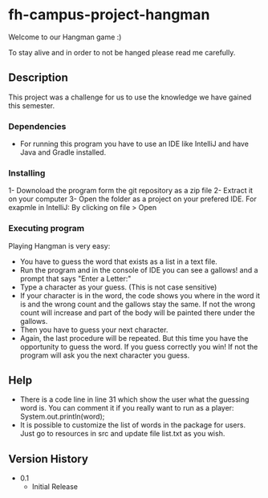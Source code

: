 # fh-campus-project-hangman

Welcome to our Hangman game :)

To stay alive and in order to not be hanged please read me carefully.

## Description

This project was a challenge for us to use the knowledge we have gained this semester.

### Dependencies

* For running this program you have to use an IDE like IntelliJ and have Java and Gradle installed.

### Installing

1- Downoload the program form the git repository as a zip file
2- Extract it on your computer 
3- Open the folder as a project on your prefered IDE. For exapmle in IntelliJ: By clicking on file > Open 

### Executing program

Playing Hangman is very easy:

- You have to guess the word that exists as a list in a text file.
- Run the program and in the console of IDE you can see a gallows! and a prompt that says "Enter a Letter:"
- Type a character as your guess. (This is not case sensitive)
- If your character is in the word, the code shows you where in the word it is and the wrong count and the gallows stay the same. If not the wrong count will increase and part of the body will be painted there under the gallows.
- Then you have to guess your next character.
- Again, the last procedure will be repeated. But this time you have the opportunity to guess the word. If you guess correctly you win! If not the program will ask you the next character you guess.

## Help

- There is a code line in line 31 which show the user what the guessing word is. You can comment it if you really want to run as a player: System.out.println(word);
- It is possible to customize the list of words in the package for users. Just go to resources in src and update file list.txt as you wish. 

## Version History

* 0.1
    * Initial Release
